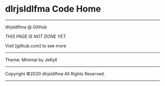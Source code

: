 # dlrjsldlfma Code Home
__________________________________________________
dlrjsldlfma @ GitHub

*THIS PAGE IS NOT DONE YET.*

Visit [github.com] to see more
__________________________________________________
Theme: Minimal by JeKyll
__________________________________________________
Copyright ©2020 dlrjsldlfma All Rights Reserved.
__________________________________________________
